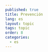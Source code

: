 ```yaml
---
published: true
title: Prevención
lang: es
layout: topic
tags: topic
order: 8
categories: 
  - es
---
```


